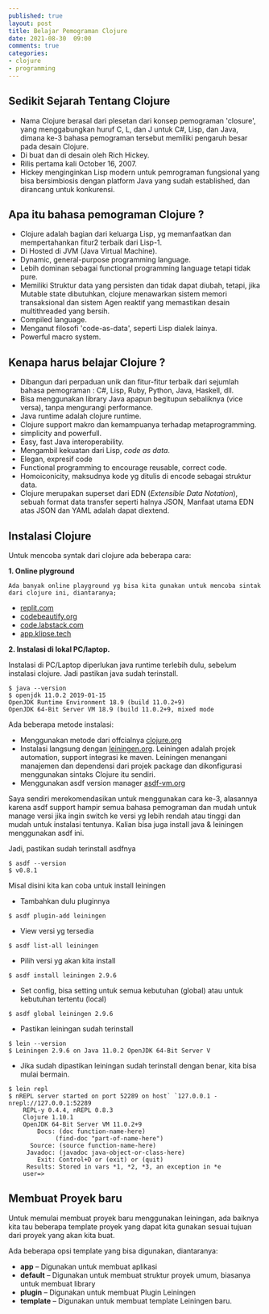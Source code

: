 ```yaml
---
published: true
layout: post
title: Belajar Pemograman Clojure
date: 2021-08-30  09:00
comments: true
categories: 
- clojure
- programming
---
```

## Sedikit Sejarah Tentang Clojure
* Nama Clojure berasal dari plesetan dari konsep pemograman 'closure', yang menggabungkan huruf C, L, dan J untuk C#, Lisp, dan Java, dimana ke-3 bahasa pemograman tersebut memiliki pengaruh besar pada desain Clojure.
* Di buat dan di desain oleh Rich Hickey.
* Rilis pertama kali October 16, 2007.
* Hickey menginginkan Lisp modern untuk pemrograman fungsional yang bisa bersimbiosis dengan platform Java yang sudah established, dan dirancang untuk konkurensi.

## Apa itu bahasa pemograman Clojure ?
* Clojure adalah bagian dari keluarga Lisp, yg memanfaatkan dan mempertahankan fitur2 terbaik dari Lisp-1.
* Di Hosted di JVM (Java Virtual Machine).
* Dynamic, general-purpose programming language.
* Lebih dominan sebagai functional programming language tetapi tidak pure.
* Memiliki Struktur data yang persisten dan tidak dapat diubah, tetapi, jika Mutable state dibutuhkan, clojure menawarkan sistem memori transaksional dan sistem Agen reaktif yang memastikan desain multithreaded yang bersih.
* Compiled language.
* Menganut filosofi 'code-as-data', seperti Lisp dialek lainya.
* Powerful macro system.

<!--more-->

## Kenapa harus belajar Clojure ?
* Dibangun dari perpaduan unik dan fitur-fitur terbaik dari sejumlah bahasa pemograman : C#, Lisp, Ruby, Python, Java, Haskell, dll.
* Bisa menggunakan library Java apapun begitupun sebaliknya (vice versa), tanpa mengurangi performance.
* Java runtime adalah clojure runtime.
* Clojure support makro dan kemampuanya terhadap metaprogramming.
* simplicity and powerfull.
* Easy, fast Java interoperability.
* Mengambil kekuatan dari Lisp, *code as data*.
* Elegan, expresif code
* Functional programming to encourage reusable, correct code.
* Homoiconicity, maksudnya kode yg ditulis di encode sebagai struktur data.
* Clojure merupakan superset dari EDN (*Extensible Data Notation*), sebuah format data transfer seperti halnya JSON, Manfaat utama EDN atas JSON dan YAML adalah dapat diextend.

## Instalasi Clojure
Untuk mencoba syntak dari clojure ada beberapa cara:

**1. Online plyground**

    Ada banyak online playground yg bisa kita gunakan untuk mencoba sintak dari clojure ini, diantaranya; 

*  [replit.com](https://replit.com/@KirillRyabin/clojure-playground)
*  [codebeautify.org](https://codebeautify.org/alleditor/cb224598)
*  [code.labstack.com](https://code.labstack.com/clojure)
*  [app.klipse.tech](http://app.klipse.tech)
    
**2. Instalasi di lokal PC/laptop.**

   Instalasi di PC/Laptop diperlukan java runtime terlebih dulu, sebelum instalasi clojure. Jadi pastikan java sudah terinstall.

```
$ java --version
$ openjdk 11.0.2 2019-01-15
OpenJDK Runtime Environment 18.9 (build 11.0.2+9)
OpenJDK 64-Bit Server VM 18.9 (build 11.0.2+9, mixed mode

```   
   Ada beberapa metode instalasi:
   * Menggunakan metode dari offcialnya [clojure.org](https://clojure.org/guides/getting_started)
   * Instalasi langsung dengan [leiningen.org](https://leiningen.org). Leiningen adalah projek automation, support integrasi ke maven. Leiningen menangani manajemen dan dependensi dari projek package dan dikonfigurasi menggunakan sintaks Clojure itu sendiri.
   * Menggunakan asdf version manager [asdf-vm.org](https://asdf-vm.com)

Saya sendiri merekomendasikan untuk menggunakan cara ke-3, alasannya karena asdf support hampir semua bahasa pemograman dan mudah untuk manage versi jika ingin switch ke versi yg lebih rendah atau tinggi dan mudah untuk instalasi tentunya. Kalian bisa juga install java & leiningen menggunakan asdf ini.

Jadi, pastikan sudah terinstall asdfnya

```
$ asdf --version
$ v0.8.1
```

Misal disini kita kan coba untuk install leiningen

* Tambahkan dulu pluginnya

```
$ asdf plugin-add leiningen
```

* View versi yg tersedia

```
$ asdf list-all leiningen
```

* Pilih versi yg akan kita install

```
$ asdf install leiningen 2.9.6 
```

* Set config, bisa setting untuk semua kebutuhan (global) atau untuk kebutuhan tertentu (local)

```
$ asdf global leiningen 2.9.6
```

* Pastikan leiningan sudah terinstall

```
$ lein --version
$ Leiningen 2.9.6 on Java 11.0.2 OpenJDK 64-Bit Server V
```

* Jika sudah dipastikan leiningan sudah terinstall dengan benar, kita bisa mulai bermain.

```
$ lein repl
$ nREPL server started on port 52289 on host` `127.0.0.1 - nrepl://127.0.0.1:52289
    REPL-y 0.4.4, nREPL 0.8.3
    Clojure 1.10.1
    OpenJDK 64-Bit Server VM 11.0.2+9
        Docs: (doc function-name-here)
             (find-doc "part-of-name-here")
      Source: (source function-name-here)
     Javadoc: (javadoc java-object-or-class-here)
        Exit: Control+D or (exit) or (quit)
     Results: Stored in vars *1, *2, *3, an exception in *e
    user=>
```

## Membuat Proyek baru
Untuk memulai membuat proyek baru menggunakan leiningan, ada baiknya kita tau beberapa template proyek yang dapat kita gunakan sesuai tujuan dari proyek yang akan kita buat. 

Ada beberapa opsi template yang bisa digunakan, diantaranya:

* **app** – Digunakan untuk membuat aplikasi
* **default** – Digunakan untuk membuat struktur proyek umum, biasanya untuk membuat library
* **plugin** – Digunakan untuk membuat Plugin Leiningen
* **template** – Digunakan untuk membuat template Leiningen baru.

